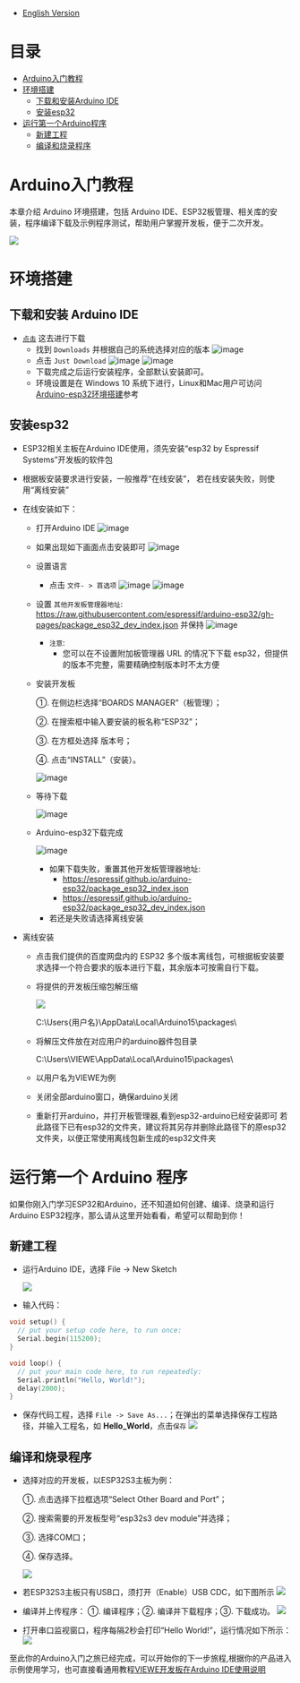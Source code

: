 * [English Version](./How_To_Configure_Arduino-esp32.md)

# 目录

- [Arduino入门教程](#Arduino入门教程)
- [环境搭建](#环境搭建)
  - [下载和安装Arduino IDE](#下载和安装Arduino-IDE)
  - [安装esp32](#安装esp32)
- [运行第一个Arduino程序](#运行第一个Arduino程序)
  - [新建工程](#新建工程)
  - [编译和烧录程序](#编译和烧录程序)
  
# Arduino入门教程

本章介绍 Arduino 环境搭建，包括 Arduino IDE、ESP32板管理、相关库的安装，程序编译下载及示例程序测试，帮助用户掌握开发板，便于二次开发。

![](https://github.com/VIEWESMART/VIEWE-Tutorial/blob/main/img/image.png)

# 环境搭建
  ## 下载和安装 Arduino IDE
  * [`点击`](https://www.arduino.cc/en/software) 这去进行下载
      *  找到 `Downloads` 并根据自己的系统选择对应的版本
      ![image](https://github.com/user-attachments/assets/7b2e1bde-566a-45b8-a1b6-027e4b473356)
      *  点击 `Just Download` 
      ![image](https://github.com/user-attachments/assets/84290f8a-55b1-4d0a-8373-4375d6fe45aa)
      ![image](https://github.com/user-attachments/assets/34f7f218-c5db-4d8f-a195-5a8c65501d78)
      * 下载完成之后运行安装程序，全部默认安装即可。
      * 环境设置是在 Windows 10 系统下进行，Linux和Mac用户可访问[Arduino-esp32环境搭建](https://docs.espressif.com/projects/arduino-esp32/en/latest/installing.html)参考

## 安装esp32
* ESP32相关主板在Arduino IDE使用，须先安装“esp32 by Espressif Systems”开发板的软件包
* 根据板安装要求进行安装，一般推荐“在线安装”， 若在线安装失败，则使用“离线安装”
* 在线安装如下：
  * 打开Arduino IDE
      ![image](https://github.com/user-attachments/assets/cb15d47b-ee2b-4fd7-b1c1-14518b545d35)
  * 如果出现如下画面点击安装即可
      ![image](https://github.com/user-attachments/assets/c6a3cb21-55d3-4aa1-8c5e-4ba4845acb96)
  * 设置语言
      * 点击 `文件- > 首选项`
      ![image](https://github.com/user-attachments/assets/628614e3-5151-4f2e-91f8-394ddb67a3ce)
      ![image](https://github.com/user-attachments/assets/45ba4791-4ef4-40a9-b7d4-5c1223ed9c11)
  * 设置 `其他开发板管理器地址`: https://raw.githubusercontent.com/espressif/arduino-esp32/gh-pages/package_esp32_dev_index.json 并保持
      ![image](https://github.com/user-attachments/assets/14b6cdcd-3487-48f9-bb0d-5d0184e18ab1)

      * `注意`:
          * 您可以在不设置附加板管理器 URL 的情况下下载 esp32，但提供的版本不完整，需要精确控制版本时不太方便
          
  * 安装开发板
    
    ①. 在侧边栏选择“BOARDS MANAGER”（板管理）；
    
    ②. 在搜索框中输入要安装的板名称“ESP32”；
    
    ③. 在方框处选择 版本号；
    
    ④. 点击“INSTALL”（安装）。
    
    ![image](https://github.com/user-attachments/assets/a1d597df-0410-439c-aa5e-089a0c3bdef7)
 
  * 等待下载
    
    ![image](https://github.com/VIEWESMART/VIEWE-Tutorial/blob/main/img/wait-06.png)
    
  * Arduino-esp32下载完成
    
     ![image](https://github.com/VIEWESMART/VIEWE-Tutorial/blob/main/img/finish-07.png)
    
     * 如果下载失败，重置其他开发板管理器地址:
          *   https://espressif.github.io/arduino-esp32/package_esp32_index.json
          *   https://espressif.github.io/arduino-esp32/package_esp32_dev_index.json
      * 若还是失败请选择离线安装   
 
* 离线安装
  * 点击我们提供的百度网盘内的 ESP32 多个版本离线包，可根据板安装要求选择一个符合要求的版本进行下载，其余版本可按需自行下载。
  * 将提供的开发板压缩包解压缩
 
    ![](https://github.com/VIEWESMART/VIEWE-Tutorial/blob/main/img/download-path.jpg)

    C:\Users\{用户名}\AppData\Local\Arduino15\packages\
    
  * 将解压文件放在对应用户的arduino器件包目录
    
    C:\Users\VIEWE\AppData\Local\Arduino15\packages\
    
  * 以用户名为VIEWE为例
  * 关闭全部arduino窗口，确保arduino关闭
  * 重新打开arduino，并打开板管理器,看到esp32-arduino已经安装即可
  若此路径下已有esp32的文件夹，建议将其另存并删除此路径下的原esp32文件夹，以便正常使用离线包新生成的esp32文件夹

# 运行第一个 Arduino 程序

  如果你刚入门学习ESP32和Arduino，还不知道如何创建、编译、烧录和运行Arduino ESP32程序，那么请从这里开始看看，希望可以帮助到你！

## 新建工程
* 运行Arduino IDE，选择 File -> New Sketch

  ![](https://github.com/VIEWESMART/VIEWE-Tutorial/blob/main/img/A-study-01.png)
  
* 输入代码：
```c
void setup() {
  // put your setup code here, to run once:
  Serial.begin(115200);
}

void loop() {
  // put your main code here, to run repeatedly:
  Serial.println("Hello, World!");
  delay(2000);
}
```
* 保存代码工程，选择 `File -> Save As...`；在弹出的菜单选择保存工程路径，并输入工程名，如 **Hello_World**，点击`保存`
  ![](https://github.com/VIEWESMART/VIEWE-Tutorial/blob/main/img/Ar-study-02.png)

## 编译和烧录程序
* 选择对应的开发板，以ESP32S3主板为例：
  
  ①. 点击选择下拉框选项“Select Other Board and Port”；
  
  ②. 搜索需要的开发板型号“esp32s3 dev module”并选择；
  
  ③. 选择COM口；
  
  ④. 保存选择。

  ![](https://github.com/VIEWESMART/VIEWE-Tutorial/blob/main/img/Ar-study-03.png)

* 若ESP32S3主板只有USB口，须打开（Enable）USB CDC，如下图所示
  ![](https://github.com/VIEWESMART/VIEWE-Tutorial/blob/main/img/Ar-study-04.png)

* 编译并上传程序：
  ①. 编译程序；②. 编译并下载程序；③. 下载成功。
  ![](https://github.com/VIEWESMART/VIEWE-Tutorial/blob/main/img/Ar-study-05.png)

* 打开串口监视窗口，程序每隔2秒会打印“Hello World!”，运行情况如下所示：
  ![](https://github.com/VIEWESMART/VIEWE-Tutorial/blob/main/img/Ar-study-06.png)

至此你的Arduino入门之旅已经完成，可以开始你的下一步旅程,根据你的产品进入示例使用学习，也可直接看通用教程[VIEWE开发板在Arduino IDE使用说明](https://github.com/VIEWESMART/VIEWE-Tutorial/blob/main/Arduino%20Tutorial/VIEWE%E5%BC%80%E5%8F%91%E6%9D%BF%E5%9C%A8Arduino%20IDE%E4%BD%BF%E7%94%A8%E8%AF%B4%E6%98%8E.md)
